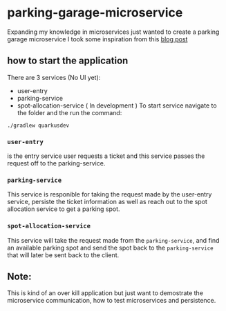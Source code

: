 # parking-garage-microservice
Expanding my knowledge in microservices just wanted to create a parking garage microservice I took some inspiration from this [blog post](https://medium.com/double-pointer/system-design-interview-parking-lot-system-ff2c58167651) 

## how to start the application
There are 3 services (No UI yet):
- user-entry
- parking-service
- spot-allocation-service ( In development )
To start service navigate to the folder and the run the command:
```
./gradlew quarkusdev
```


### `user-entry` 
is the entry service user requests a ticket and this service passes the request off to the parking-service.

### `parking-service`
This service is responible for taking the request made by the user-entry service, persiste the ticket information as well as reach out to the spot allocation service to get a parking spot.
### `spot-allocation-service`
This service will take the request made from the `parking-service`, and find an available parking spot and send the spot back to the `parking-service` that will later be sent back to the client.

## Note:
This is kind of an over kill application but just want to demostrate the microservice communication, how to test microservices and persistence.
